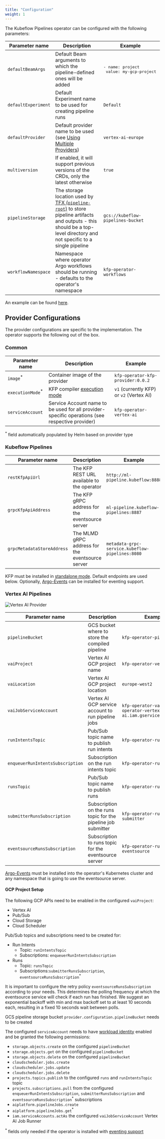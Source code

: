 ```yaml
---
title: "Configuration"
weight: 1
---
```


The Kubeflow Pipelines operator can be configured with the following parameters:

| Parameter name      | Description                                                                                                                                                                                                                        | Example                                                |
|---------------------|------------------------------------------------------------------------------------------------------------------------------------------------------------------------------------------------------------------------------------|--------------------------------------------------------|
| `defaultBeamArgs`   | Default Beam arguments to which the pipeline-defined ones will be added                                                                                                                                                            | <pre>- name: project<br/>  value: my-gcp-project</pre> |
| `defaultExperiment` | Default Experiment name to be used for creating pipeline runs                                                                                                                                                                      | `Default`                                              |
| `defaultProvider`   | Default provider name to be used (see [Using Multiple Providers](../providers))                                                                                                                                                    | `vertex-ai-europe`                                     |
| `multiversion`      | If enabled, it will support previous versions of the CRDs, only the latest otherwise                                                                                                                                               | `true`                                                 |
| `pipelineStorage`   | The storage location used by [TFX (`pipeline-root`)](https://www.tensorflow.org/tfx/guide/build_tfx_pipeline) to store pipeline artifacts and outputs - this should be a top-level directory and not specific to a single pipeline | `gcs://kubeflow-pipelines-bucket`                      |
| `workflowNamespace` | Namespace where operator Argo workflows should be running - defaults to the operator's namespace                                                                                                                                   | `kfp-operator-workflows`                               |

An example can be found [here](https://github.com/sky-uk/kfp-operator/blob/master/config/manager/controller_manager_config.yaml).

## Provider Configurations

The provider configurations are specific to the implementation. The operator supports the following out of the box.

### Common

| Parameter name              | Description                                                                                                                          | Example                                  |
|-----------------------------|--------------------------------------------------------------------------------------------------------------------------------------|------------------------------------------|
| `image`<sup>*</sup>         | Container image of the provider                                                                                                      | `kfp-operator-kfp-provider:0.0.2`        |
| `executionMode`<sup>*</sup> | KFP compiler [execution mode](https://kubeflow-pipelines.readthedocs.io/en/latest/source/kfp.dsl.html#kfp.dsl.PipelineExecutionMode) | `v1` (currently KFP) or `v2` (Vertex AI) |
| `serviceAccount`            | Service Account name to be used for all provider-specific operations (see respective provider)                                       | `kfp-operator-vertex-ai`                 |

<sup>*</sup> field automatically populated by Helm based on provider type

### Kubeflow Pipelines

| Parameter name             | Description                                      | Example                                         |
|----------------------------|--------------------------------------------------|-------------------------------------------------|
| `restKfpApiUrl`            | The KFP REST URL available to the operator       | `http://ml-pipeline.kubeflow:8888`              |
| `grpcKfpApiAddress`        | The KFP gRPC address for the eventsource server  | `ml-pipeline.kubeflow-pipelines:8887`           |
| `grpcMetadataStoreAddress` | The MLMD gRPC address for the eventsource server | `metadata-grpc-service.kubeflow-pipelines:8080` |

KFP must be installed in [standalone mode](https://www.kubeflow.org/docs/components/pipelines/installation/standalone-deployment/). Default endpoints are used below.
Optionally, [Argo-Events](https://argoproj.github.io/argo-events/installation/) can be installed for eventing support.

### Vertex AI Pipelines

![Vertex AI Provider](/images/vai-provider.png)

| Parameter name                   | Description                                                   | Example                                                           |
|----------------------------------|---------------------------------------------------------------|-------------------------------------------------------------------|
| `pipelineBucket`                 | GCS bucket where to store the compiled pipeline               | `kfp-operator-pipelines`                                          |
| `vaiProject`                     | Vertex AI GCP project name                                    | `kfp-operator-vertex-ai`                                          |
| `vaiLocation`                    | Vertex AI GCP project location                                | `europe-west2`                                                    |
| `vaiJobServiceAccount`           | Vertex AI GCP service account to run pipeline jobs            | `kfp-operator-vai@kfp-operator-vertex-ai.iam.gserviceaccount.com` |
| `runIntentsTopic`                | Pub/Sub topic name to publish run intents                     | `kfp-operator-run-intents`                                        |
| `enqueuerRunIntentsSubscription` | Subscription on the run intents topic                         | `kfp-operator-runs-enqueuer`                                      |
| `runsTopic`                      | Pub/Sub topic name to publish runs                            | `kfp-operator-runs`                                               |
| `submitterRunsSubscription`      | Subscription on the runs topic for the pipeline job submitter | `kfp-operator-runs-submitter`                                     |
| `eventsourceRunsSubscription`    | Subscription to runs topic for the eventsource server         | `kfp-operator-runs-eventsource`                                   |

[Argo-Events](https://argoproj.github.io/argo-events/installation/) must be installed into the operator's Kubernetes cluster and any namespace that is going to use the eventsource server.

#### GCP Project Setup

The following GCP APIs need to be enabled in the configured `vaiProject`:
- Vertex AI
- Pub/Sub
- Cloud Storage
- Cloud Scheduler

Pub/Sub topics and subscriptions need to be created for:
- Run Intents
  - Topic: `runIntentsTopic`
  - Subscriptions: `enqueuerRunIntentsSubscription`
- Runs
  - Topic: `runsTopic`
  - Subscriptions:`submitterRunsSubscription`, `eventsourceRunsSubscription`<sup>*</sup>

It is important to configure the retry policy `eventsourceRunsSubscription` according to your needs. This determines the polling frequency at which the eventsource service will check if each run has finished.
We suggest an exponential backoff with min and max backoff set to at least 10 seconds each, resulting in a fixed 10 seconds wait between polls.

GCS pipeline storage bucket `provider.configuration.pipelineBucket` needs to be created

The configured `serviceAccount` needs to have [workload identity](https://cloud.google.com/kubernetes-engine/docs/how-to/workload-identity) enabled and be granted the following permissions:
  - `storage.objects.create` on the configured `pipelineBucket`
  - `storage.objects.get` on the configured `pipelineBucket`
  - `storage.objects.delete` on the configured `pipelineBucket`
  - `cloudscheduler.jobs.create`
  - `cloudscheduler.jobs.update`
  - `cloudscheduler.jobs.delete`
  - `projects.topics.publish` to the configured `runs` and `runIntentsTopic` topic
  - `projects.subscriptions.pull` from the configured `enqueuerRunIntentsSubscription`, `submitterRunsSubscription` and `eventsourceRunsSubscription`<sup>*</sup> subscriptions
  - `aiplatform.pipelineJobs.create`
  - `aiplatform.pipelineJobs.get`<sup>*</sup>
  - `iam.serviceAccounts.actAs` the configured `vaiJobServiceAccount` Vertex AI Job Runner

<sup>*</sup> fields only needed if the operator is installed with [eventing support](../../getting-started/overview/#eventing-support)

